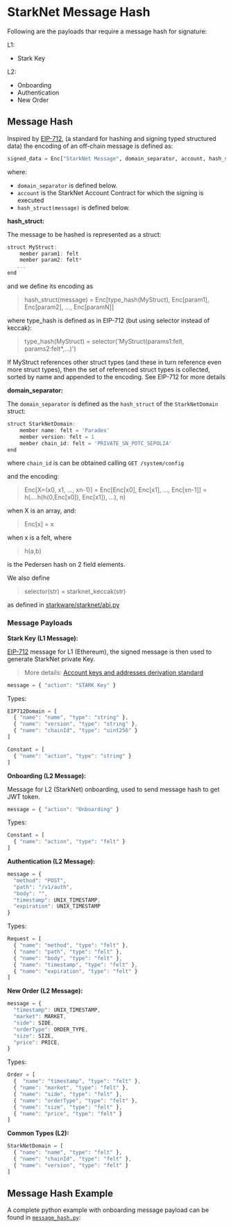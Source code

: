 # StarkNet Message Hash

Following are the payloads thar require a message hash for signature:

L1:

- Stark Key

L2:

- Onboarding
- Authentication
- New Order

## Message Hash

Inspired by [EIP-712](https://eips.ethereum.org/EIPS/eip-712),
(a standard for hashing and signing typed structured data)
the encoding of an off-chain message is defined as:

```python
signed_data = Enc["StarkNet Message", domain_separator, account, hash_struct(message)]
```

where:

- `domain_separator` is defined below.
- `account` is the StarkNet Account Contract for which the signing is executed
- `hash_struct(message)` is defined below.

**hash_struct:**

The message to be hashed is represented as a struct:

```js
struct MyStruct:
    member param1: felt
    member param2: felt*
   ...
end
```

and we define its encoding as

> hash_struct(message) = Enc[type_hash(MyStruct), Enc[param1], Enc[param2], ..., Enc[paramN]]

where type_hash is defined as in EIP-712 (but using selector instead of keccak):

> type_hash(MyStruct) = selector('MyStruct(params1:felt, params2:felt*,...)')

If MyStruct references other struct types (and these in turn reference even more struct types), then the set of referenced struct types is collected, sorted by name and appended to the encoding. See EIP-712 for more details

**domain_separator:**

The `domain_separator` is defined as the `hash_struct` of the `StarkNetDomain` struct:

```js
struct StarkNetDomain:
    member name: felt = 'Paradex'
    member version: felt = 1
    member chain_id: felt = 'PRIVATE_SN_POTC_SEPOLIA'
end
```

where `chain_id` is can be obtained calling `GET /system/config`

and the encoding:

> Enc[X=(x0, x1, ..., xn-1)] = Enc[Enc[x0], Enc[x1], ..., Enc[xn-1]] = h(....h(h(0,Enc[x0]), Enc[x1]), ...), n)

when X is an array, and:

> Enc[x] = x

when x is a felt, where

> h(a,b)

is the Pedersen hash on 2 field elements.

We also define

> selector(str) = starknet_keccak(str)

as defined in [starkware/starknet/abi.py](https://github.com/starkware-libs/cairo-lang/blob/master/src/starkware/starknet/public/abi.py)

### Message Payloads

**Stark Key (L1 Message):**

[EIP-712](https://eips.ethereum.org/EIPS/eip-712) message for L1 (Ethereum), the signed message is then used to generate StarkNet private Key.

> More details: [Account keys and addresses derivation standard](https://community.starknet.io/t/account-keys-and-addresses-derivation-standard/1230/1)

```js
message = { "action": "STARK Key" }
```

Types:

```js
EIP712Domain = [
  { "name": "name", "type": "string" },
  { "name": "version", "type": "string" },
  { "name": "chainId", "type": "uint256" }
]

Constant = [
  { "name": "action", "type": "string" }
]
```

**Onboarding (L2 Message):**

Message for L2 (StarkNet) onboarding, used to send message hash to get JWT token.

```js
message = { "action": "Onboarding" }
```

Types:

```js
Constant = [
  { "name": "action", "type": "felt" }
]
```

**Authentication (L2 Message):**

```js
message = {
  "method": "POST",
  "path": "/v1/auth",
  "body": "",
  "timestamp": UNIX_TIMESTAMP,
  "expiration": UNIX_TIMESTAMP
}
```

Types:

```js
Request = [
  { "name": "method", "type": "felt" },
  { "name": "path", "type": "felt" },
  { "name": "body", "type": "felt" },
  { "name": "timestamp", "type": "felt" },
  { "name": "expiration", "type": "felt" }
]
```

**New Order (L2 Message):**

```js
message = {
  "timestamp": UNIX_TIMESTAMP,
  "market": MARKET,
  "side": SIDE,
  "orderType": ORDER_TYPE,
  "size": SIZE,
  "price": PRICE,
}
```

Types:

```js
Order = [
  {  "name": "timestamp", "type": "felt" },
  { "name": "market", "type": "felt" },
  { "name": "side", "type": "felt" },
  { "name": "orderType", "type": "felt" },
  { "name": "size", "type": "felt" },
  { "name": "price", "type": "felt" }
]
```

**Common Types (L2):**

```js
StarkNetDomain = [
  { "name": "name", "type": "felt" },
  { "name": "chainId", "type": "felt" },
  { "name": "version", "type": "felt" }
]
```

## Message Hash Example

A complete python example with onboarding message payload can be found in [`message_hash.py`](message_hash.py):
